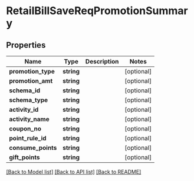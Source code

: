 # RetailBillSaveReqPromotionSummary

## Properties
Name | Type | Description | Notes
------------ | ------------- | ------------- | -------------
**promotion_type** | **string** |  | [optional] 
**promotion_amt** | **string** |  | [optional] 
**schema_id** | **string** |  | [optional] 
**schema_type** | **string** |  | [optional] 
**activity_id** | **string** |  | [optional] 
**activity_name** | **string** |  | [optional] 
**coupon_no** | **string** |  | [optional] 
**point_rule_id** | **string** |  | [optional] 
**consume_points** | **string** |  | [optional] 
**gift_points** | **string** |  | [optional] 

[[Back to Model list]](../README.md#documentation-for-models) [[Back to API list]](../README.md#documentation-for-api-endpoints) [[Back to README]](../README.md)


